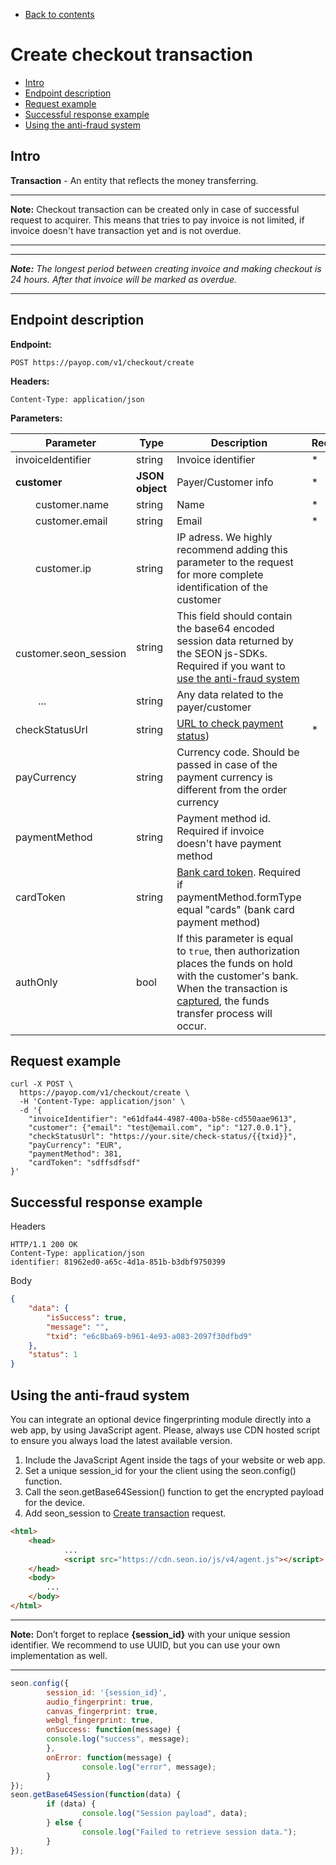 * [Back to contents](../Readme.md#contents)

# Create checkout transaction

* [Intro](#intro)
* [Endpoint description](#endpoint-description)
* [Request example](#request-example)
* [Successful response example](#successful-response-example)
* [Using the anti-fraud system](#using-the-anti-fraud-system)

## Intro

**Transaction** - An entity that reflects the money transferring.

----
**Note:** Checkout transaction can be created only in case of successful request to acquirer. 
This means that tries to pay invoice is not limited, if invoice doesn't have transaction yet and is not overdue.

----

----
***Note:** The longest period between creating invoice and making checkout is 24 hours. After that invoice will be marked as overdue.*

----

## Endpoint description

**Endpoint:**

    POST https://payop.com/v1/checkout/create
    
**Headers:**

    Content-Type: application/json

**Parameters:**

Parameter                       | Type            | Description                                                                                                                                                                                                                                                        | Required |
--------------------------------|-----------------|--------------------------------------------------------------------------------------------------------------------------------------------------------------------------------------------------------------------------------------------------------------------|----------|
invoiceIdentifier               | string          | Invoice identifier                                                                                                                                                                                                                                                 | *        |
**customer**                    | **JSON object** | Payer/Customer info                                                                                                                                                                                                                                                | *        |
&emsp;&emsp;customer.name       | string          | Name                                                                                                                                                                                                                                                              | *        |
&emsp;&emsp;customer.email      | string          | Email                                                                                                                                                                                                                                                              | *        |
&emsp;&emsp;customer.ip         | string          | IP adress. We highly recommend adding this parameter to the request for more complete identification of the customer                                                                                                                                               |          |
&emsp;&emsp;customer.seon_session | string          | This field should contain the base64 encoded session data returned by the SEON js-SDKs. Required if you want to [use the anti-fraud system](#using-the-anti-fraud-system) |          |
&emsp;&emsp; ...                | string          | Any data related to the payer/customer                                                                                                                                                                                                                             |          |
checkStatusUrl                  | string          | [URL to check payment status](checkInvoiceStatus.md))                                                                                                                                                                                                              | *        |
payCurrency                     | string          | Currency code. Should be passed in case of the payment currency is different from the order currency                                                                                                                                                               |          |
paymentMethod                   | string          | Payment method id. Required if invoice doesn't have payment method                                                                                                                                                                                                 |          |
cardToken                       | string          | [Bank card token](createCardToken.md). Required if paymentMethod.formType equal "cards" (bank card payment method)                                                                                                                                                 |          |
authOnly                        | bool            | If this parameter is equal to `true`, then authorization places the funds on hold with the customer's bank. When the transaction is [captured](captureTransaction.md), the funds transfer process will occur.                                                      |          |


## Request example

```shell script
curl -X POST \
  https://payop.com/v1/checkout/create \
  -H 'Content-Type: application/json' \
  -d '{
	"invoiceIdentifier": "e61dfa44-4987-400a-b58e-cd550aae9613",
	"customer": {"email": "test@email.com", "ip": "127.0.0.1"},
	"checkStatusUrl": "https://your.site/check-status/{{txid}}",
	"payCurrency": "EUR",
	"paymentMethod": 381,
	"cardToken": "sdffsdfsdf"
}'
```

## Successful response example
Headers
```
HTTP/1.1 200 OK
Content-Type: application/json
identifier: 81962ed0-a65c-4d1a-851b-b3dbf9750399
```

Body
```json
{
    "data": {
        "isSuccess": true,
        "message": "",
        "txid": "e6c8ba69-b961-4e93-a083-2097f30dfbd9"
    },
    "status": 1
}
```

## Using the anti-fraud system

You can integrate an optional device fingerprinting module directly into a web app, by using JavaScript agent. Please, always use CDN hosted script to ensure you always load the latest available version.
	
1. Include the JavaScript Agent inside the <head> tags of your website or web app.
2. Set a unique session_id for your the client using the seon.config() function.
3. Call the seon.getBase64Session() function to get the encrypted payload for the device.
4. Add seon_session to [Create transaction](createCheckoutTransaction.md#endpoint-description) request.
	
```html
<html>
	<head>
    		...
    		<script src="https://cdn.seon.io/js/v4/agent.js"></script>
  	</head>
  	<body>
    	...
  	</body>
</html>
```
----
**Note:** Don’t forget to replace **{session_id}** with your unique session identifier. We recommend to use UUID, but you can use your own implementation as well.

----
```js
seon.config({
        session_id: '{session_id}',
        audio_fingerprint: true,
        canvas_fingerprint: true,
        webgl_fingerprint: true,
        onSuccess: function(message) {
		console.log("success", message);
        },
        onError: function(message) {
            	console.log("error", message);
        }
});
seon.getBase64Session(function(data) {
        if (data) {
                console.log("Session payload", data);
        } else {
                console.log("Failed to retrieve session data.");
        }
});

```
